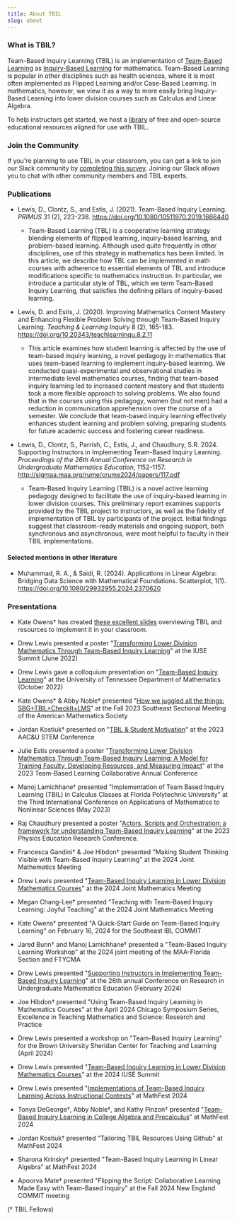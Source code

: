```yaml
---
title: About TBIL
slug: about
---
```


### What is TBIL?

Team-Based Inquiry Learning (TBIL) is an implementation of [Team-Based Learning](https://www.teambasedlearning.org/definition/) as [Inquiry-Based Learning](http://www.inquirybasedlearning.org/) for mathematics. Team-Based Learning is popular in other disciplines such as health sciences, where it is most often implemented as Flipped Learning and/or Case-Based Learning. In mathematics, however, we view it as a way to more easily bring Inquiry-Based Learning into lower division courses such as Calculus and Linear Algebra.

To help instructors get started, we host a
[library](/library/) of free and open-source educational resources
aligned for use with TBIL.

### Join the Community

If you're planning to use TBIL in your classroom, you can get a link to join our Slack community by [completing this survey](https://forms.gle/bgf8dEH9mrWg1cvm9). Joining our Slack allows you to chat with other community members and TBIL experts.


### Publications

- Lewis, D., Clontz, S., and Estis, J. (2021). Team-Based Inquiry Learning. _PRIMUS_ 31 (2), 223-238. <https://doi.org/10.1080/10511970.2019.1666440>

    - Team-Based Learning (TBL) is a cooperative learning strategy blending elements of flipped learning, inquiry-based learning, and problem-based learning. Although used quite frequently in other disciplines, use of this strategy in mathematics has been limited. In this article, we describe how TBL can be implemented in math courses with adherence to essential elements of TBL and introduce modifications specific to mathematics instruction. In particular, we introduce a particular style of TBL, which we term Team-Based Inquiry Learning, that satisfies the defining pillars of inquiry-based learning.


- Lewis, D. and Estis, J. (2020). Improving Mathematics Content Mastery and Enhancing Flexible Problem Solving through Team-Based Inquiry Learning. _Teaching & Learning Inquiry_ 8 (2), 165-183. <https://doi.org/10.20343/teachlearninqu.8.2.11>

    - This article examines how student learning is affected by the use of team-based inquiry learning, a novel pedagogy in mathematics that uses team-based learning to implement inquiry-based learning. We conducted quasi-experimental and observational studies in intermediate level mathematics courses, finding that team-based inquiry learning led to increased content mastery and that students took a more flexible approach to solving problems. We also found that in the courses using this pedagogy, women (but not men) had a reduction in communication apprehension over the course of a semester. We conclude that team-based inquiry learning effectively enhances student learning and problem solving, preparing students for future academic success and fostering career readiness.


- Lewis, D., Clontz, S., Parrish, C., Estis, J., and Chaudhury, S.R. 2024. Supporting Instructors in Implementing Team-Based Inquiry Learning. _Proceedings of the 26th Annual Conference on Research in Undergraduate Mathematics Education_, 1152-1157. <http://sigmaa.maa.org/rume/crume2024/papers/117.pdf>

    - Team-Based Inquiry Learning (TBIL) is a novel active learning pedagogy designed to facilitate the use of inquiry-based learning in lower division courses. This preliminary report examines supports provided by the TBIL project to instructors, as well as the fidelity of implementation of TBIL by participants of the project. Initial findings suggest that classroom-ready materials and ongoing support, both synchronous and asynchronous, were most helpful to faculty in their TBIL implementations.

#### Selected mentions in other literature

- Muhammad, R. A., & Saidi, R. (2024). Applications in Linear Algebra: Bridging Data Science with Mathematical Foundations. Scatterplot, 1(1). <https://doi.org/10.1080/29932955.2024.2370620>

### Presentations

- Kate Owens† has created [these excellent slides](https://docs.google.com/presentation/d/1824oMy2HetUVz4AlEZFufjftg72gh0Zqqu4RzOP08PE/edit?usp=sharing) overviewing TBIL and resources to implement it in your classroom.

- Drew Lewis presented a poster "[Transforming Lower Division Mathematics Through Team-Based Inquiry Learning](https://drive.google.com/file/d/1rruYnUEJKJZROXcXGkjl7aXdtc2v5FSs/view?usp=drive_link)" at the IUSE Summit (June 2022)

- Drew Lewis gave a colloquium presentation on "[Team-Based Inquiry Learning](https://drive.google.com/file/d/19zgcQU37PqaxUka8AgBL9sh2tBz2VO56/view?usp=sharing)" at the University of Tennessee Department of Mathematics (October 2022)

- Kate Owens† & Abby Noble† presented "[How we juggled all the things: SBG+TBIL+CheckIt+LMS](https://docs.google.com/presentation/d/1tjZNkLplPyYpanPpkzfN0a-1n8FSTdNgMAh7RYkFFbs/edit?usp=sharing)" at the Fall 2023 Southeast Sectional Meeting of the American Mathematics Society

- Jordan Kostiuk† presented on "[TBIL & Student Motivation](https://drive.google.com/file/d/1PtJmaPv24viRJPOUWGqvRu-Dx3jQvSB3/view?usp=sharing)" at the 2023 AAC&U STEM Conference

- Julie Estis presented a poster "[Transforming Lower Division Mathematics Through Team-Based Inquiry Learning: A Model for Training Faculty, Developing Resources, and Measuring Impact](https://drive.google.com/file/d/1fMj8_3Ea946Rvshmh6Z0oveKw7rk_N3c/view?usp=sharing)" at the 2023 Team-Based Learning Collaborative Annual Conference

- Manoj Lamichhane† presented "Implementation of Team Based Inquiry Learning (TBIL) in Calculus Classes at Florida Polytechnic University" at the Third International Conference on Applications of Mathematics to Nonlinear Sciences (May 2023)

- Raj Chaudhury presented a poster "[Actors, Scripts and Orchestration: a framework for understanding Team-Based Inquiry Learning](https://drive.google.com/file/d/17f2bvjhRxPK6xFbu_BemDwdKe72LKxl4/view?usp=drive_link)" at the 2023 Physics Education Research Conference.

- Francesca Gandini† & Joe Hibdon† presented "Making Student Thinking Visible with Team-Based Inquiry Learning" at the 2024 Joint Mathematics Meeting 

- Drew Lewis presented  "[Team-Based Inquiry Learning in Lower Division Mathematics Courses](https://docs.google.com/presentation/d/11Ssh8PXw233QkBK3M17togEX0y6PE2_yaC9j4Z0OPYM/edit?usp=sharing)" at the 2024 Joint Mathematics Meeting

- Megan Chang-Lee† presented "Teaching with Team-Based Inquiry Learning: Joyful Teaching" at the 2024 Joint Mathematics Meeting 

- Kate Owens† presented "A Quick-Start Guide on Team-Based Inquiry Learning"  on February 16, 2024 for the Southeast IBL COMMIT

- Jared Bunn† and Manoj Lamichhane† presented a "Team-Based Inquiry Learning Workshop" at the 2024 joint meeting of the MAA-Florida Section and FTYCMA

- Drew Lewis presented "[Supporting Instructors in Implementing Team-Based Inquiry Learning](https://docs.google.com/presentation/d/1bt167oTp0N3oYGwJiaenAwakCcFsMUidjBled__bQig/edit?usp=sharing)" at the 26th annual Conference on Research in Undergraduate Mathematics Education (February 2024)

- Joe Hibdon† presented "Using Team-Based Inquiry Learning in Mathematics Courses" at the April 2024 Chicago Symposium Series, Excellence in Teaching Mathematics and Science: Research and Practice

- Drew Lewis presented a workshop on "Team-Based Inquiry Learning" for the Brown University Sheridan Center for Teaching and Learning (April 2024)

- Drew Lewis presented "[Team-Based Inquiry Learning in Lower Division Mathematics Courses](https://docs.google.com/presentation/d/1Y_ymTdRXKWpV5m_QutkL51MFAhn5PNcs-aHYaAcBvJQ/edit?usp=sharing)" at the 2024 IUSE Summit

- Drew Lewis presented "[Implementations of Team-Based Inquiry Learning Across Instructional Contexts](https://docs.google.com/presentation/d/15Pr5KiCgY4YIEh4Q5ivt6nC3VourR7mBCYw0yZMmDPk/edit?usp=sharing)" at MathFest 2024


- Tonya DeGeorge†, Abby Noble†, and Kathy Pinzon† presented "[Team-Based Inquiry Learning in College Algebra and Precalculus](https://docs.google.com/presentation/d/1ARM0NizRWN4wT4Dp52x0Y1aEDkrHaOK2wuQKCYS7L0Y/edit?usp=sharing)" at MathFest 2024


- Jordan Kostiuk† presented "Tailoring TBIL Resources Using Github" at MathFest 2024


- Sharona Krinsky† presented "Team-Based Inquiry Learning in Linear Algebra" at MathFest 2024


- Apoorva Mate† presented "Flipping the Script: Collaborative Learning Made Easy with Team-Based Inquiry" at the Fall 2024 New England COMMIT meeting

(† TBIL Fellows)
